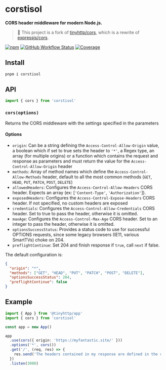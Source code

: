 # corstisol

**CORS header middleware for modern Node.js.**

> :pushpin: This project is a fork of [tinyhttp/cors](https://github.com/tinyhttp/cors), which is a rewrite of [expressjs/cors](https://github.com/expressjs/cors).

[![npm][npm-img]][npm-url]
[![GitHub Workflow Status][gh-actions-img]][github-actions]
[![Coverage][cov-img]][cov-url]

## Install

```sh
pnpm i corstisol
```

## API

```ts
import { cors } from 'corstisol'
```

### `cors(options)`

Returns the CORS middleware with the settings specified in the parameters

#### Options

- `origin`: Can be a string defining the `Access-Control-Allow-Origin` value, a boolean which if set to true sets the header to `'*'`, a Regex type, an array (for multiple origins) or a function which contains the request and response as parameters and must return the value for the `Access-Control-Allow-Origin` header
- `methods`: Array of method names which define the `Access-Control-Allow-Methods` header, default to all the most common methods (`GET`, `HEAD`, `PUT`, `PATCH`, `POST`, `DELETE`)
- `allowedHeaders`: Configures the `Access-Control-Allow-Headers` CORS header. Expects an array (ex: [`'Content-Type'`, `'Authorization'`]).
- `exposedHeaders`: Configures the `Access-Control-Expose-Headers` CORS header. If not specified, no custom headers are exposed
- `credentials`: Configures the `Access-Control-Allow-Credentials` CORS header. Set to true to pass the header, otherwise it is omitted.
- `maxAge`: Configures the `Access-Control-Max-Age` CORS header. Set to an integer to pass the header, otherwise it is omitted.
- `optionsSuccessStatus`: Provides a status code to use for successful OPTIONS requests, since some legacy browsers (IE11, various SmartTVs) choke on 204.
- `preflightContinue`: Set 204 and finish response if `true`, call `next` if false.

The default configuration is:

```json
{
  "origin": "*",
  "methods": ["GET", "HEAD", "PUT", "PATCH", "POST", "DELETE"],
  "optionsSuccessStatus": 204,
  "preflightContinue": false
}
```

## Example

```ts
import { App } from '@tinyhttp/app'
import { cors } from 'corstisol'

const app = new App()

app
  .use(cors({ origin: 'https://myfantastic.site/' }))
  .options('*', cors())
  .get('/', (req, res) => {
    res.send('The headers contained in my response are defined in the cors middleware')
  })
  .listen(3000)
```

[npm-url]: https://npmjs.com/package/lordfirespeed/corstisol
[github-actions]: https://github.com/lordfirespeed/corstisol/actions
[gh-actions-img]: https://img.shields.io/github/actions/workflow/status/lordfirespeed/corstisol/ci.yml?style=for-the-badge&logo=github&label=&color=hotpink
[cov-img]: https://img.shields.io/coveralls/github/Lordfirespeed/corstisol?style=for-the-badge&color=hotpink
[cov-url]: https://coveralls.io/github/Lordfirespeed/corstisol
[npm-img]: https://img.shields.io/npm/dt/lordfirespeed/corstisol?style=for-the-badge&color=hotpink
